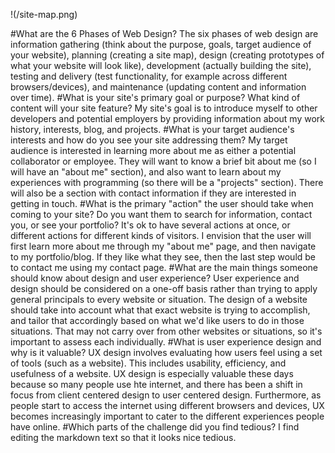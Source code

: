 !(/site-map.png)



#What are the 6 Phases of Web Design?
  The six phases of web design are information gathering (think about the purpose, goals, target audience of your website), planning (creating a site map), design (creating prototypes of what your website will look like), development (actually building the site), testing and delivery (test functionality, for example across different browsers/devices), and maintenance (updating content and information over time).
#What is your site's primary goal or purpose? What kind of content will your site feature?
  My site's goal is to introduce myself to other developers and potential employers by providing information about my work history, interests, blog, and projects.
#What is your target audience's interests and how do you see your site addressing them?
  My target audience is interested in learning more about me as either a potential collaborator or employee. They will want to know a brief bit about me (so I will have an "about me" section), and also want to learn about my experiences with programming (so there will be a "projects" section). There will also be a section with contact information if they are interested in getting in touch.
#What is the primary "action" the user should take when coming to your site? Do you want them to search for information, contact you, or see your portfolio? It's ok to have several actions at once, or different actions for different kinds of visitors.
  I envision that the user will first learn more about me through my "about me" page, and then navigate to my portfolio/blog. If they like what they see, then the last step would be to contact me using my contact page.
#What are the main things someone should know about design and user experience?
  User experience and design should be considered on a one-off basis rather than trying to apply general principals to every website or situation. The design of a website should take into account what that exact website is trying to accomplish, and tailor that accordingly based on what we'd like users to do in those situations. That may not carry over from other websites or situations, so it's important to assess each individually.
#What is user experience design and why is it valuable?
  UX design involves evaluating how users feel using a set of tools (such as a website). This includes usability, efficiency, and usefulness of a website. UX design is especially valuable these days because so many people use hte internet, and there has been a shift in focus from client centered design to user centered design. Furthermore, as people start to access the internet using different browsers and devices, UX becomes increasingly important to cater to the different experiences people have online.
#Which parts of the challenge did you find tedious?
  I find editing the markdown text so that it looks nice tedious.